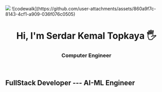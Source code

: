 
<img src="https://github.com/user-attachments/assets/860a9f7c-8143-4cf1-a909-036f076c0505"/>
![codewalk](https://github.com/user-attachments/assets/860a9f7c-8143-4cf1-a909-036f076c0505)

<h1 align="center">Hi, I'm Serdar Kemal Topkaya 🖐</h1>
<h3 align="center">Computer Engineer</h3>
<br>

<h2>FullStack Developer --- AI-ML Engineer</h2>
